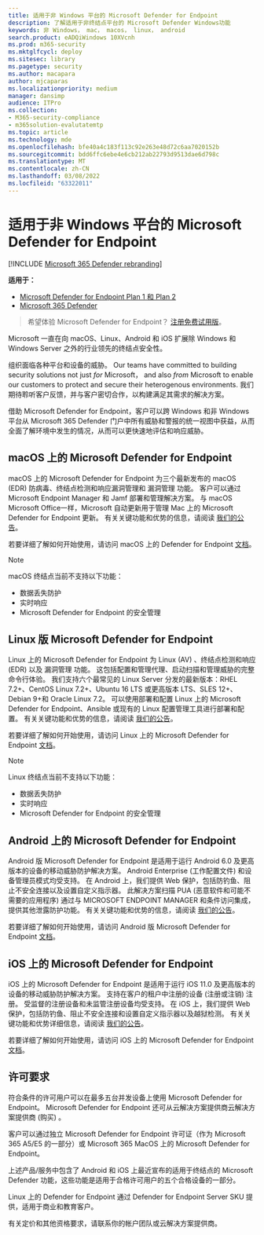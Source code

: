 ```yaml
---
title: 适用于非 Windows 平台的 Microsoft Defender for Endpoint
description: 了解适用于非终结点平台的 Microsoft Defender Windows功能
keywords: 非 Windows， mac， macos， linux， android
search.product: eADQiWindows 10XVcnh
ms.prod: m365-security
ms.mktglfcycl: deploy
ms.sitesec: library
ms.pagetype: security
ms.author: macapara
author: mjcaparas
ms.localizationpriority: medium
manager: dansimp
audience: ITPro
ms.collection:
- M365-security-compliance
- m365solution-evalutatemtp
ms.topic: article
ms.technology: mde
ms.openlocfilehash: bfe40a4c183f113c92e263e48d72c6aa7020152b
ms.sourcegitcommit: bdd6ffc6ebe4e6cb212ab22793d9513dae6d798c
ms.translationtype: MT
ms.contentlocale: zh-CN
ms.lasthandoff: 03/08/2022
ms.locfileid: "63322011"
---
```

# <a name="microsoft-defender-for-endpoint-for-non-windows-platforms"></a>适用于非 Windows 平台的 Microsoft Defender for Endpoint

[!INCLUDE [Microsoft 365 Defender rebranding](../../includes/microsoft-defender.md)]

**适用于：**
- [Microsoft Defender for Endpoint Plan 1 和 Plan 2](https://go.microsoft.com/fwlink/p/?linkid=2154037)
- [Microsoft 365 Defender](https://go.microsoft.com/fwlink/?linkid=2118804)

> 希望体验 Microsoft Defender for Endpoint？ [注册免费试用版](https://signup.microsoft.com/create-account/signup?products=7f379fee-c4f9-4278-b0a1-e4c8c2fcdf7e&ru=https://aka.ms/MDEp2OpenTrial?ocid=docs-wdatp-exposedapis-abovefoldlink)。

Microsoft 一直在向 macOS、Linux、Android 和 iOS 扩展除 Windows 和 Windows Server 之外的行业领先的终结点安全性。

组织面临各种平台和设备的威胁。 Our teams have committed to building security solutions not just *for* Microsoft， and also *from* Microsoft to enable our customers to protect and secure their heterogenous environments. 我们期待聆听客户反馈，并与客户密切合作，以构建满足其需求的解决方案。

借助 Microsoft Defender for Endpoint，客户可以跨 Windows 和非 Windows 平台从 Microsoft 365 Defender 门户中所有威胁和警报的统一视图中获益，从而全面了解环境中发生的情况，从而可以更快速地评估和响应威胁。

## <a name="microsoft-defender-for-endpoint-on-macos"></a>macOS 上的 Microsoft Defender for Endpoint

macOS 上的 Microsoft Defender for Endpoint 为三个最新发布的 macOS (EDR) 防病毒、终结点检测和响应漏洞管理和 漏洞管理 功能。 客户可以通过 Microsoft Endpoint Manager 和 Jamf 部署和管理解决方案。 与 macOS Microsoft Office一样，Microsoft 自动更新用于管理 Mac 上的 Microsoft Defender for Endpoint 更新。 有关关键功能和优势的信息，请阅读 [我们的公告](https://techcommunity.microsoft.com/t5/microsoft-defender-atp/bg-p/MicrosoftDefenderATPBlog/label-name/macOS)。

若要详细了解如何开始使用，请访问 macOS 上的 Defender for Endpoint [文档](microsoft-defender-endpoint-mac.md)。

> [!NOTE]
> macOS 终结点当前不支持以下功能：
>
> - 数据丢失防护
> - 实时响应
> - Microsoft Defender for Endpoint 的安全管理

## <a name="microsoft-defender-for-endpoint-on-linux"></a>Linux 版 Microsoft Defender for Endpoint

Linux 上的 Microsoft Defender for Endpoint 为 Linux (AV) 、终结点检测和响应 (EDR) 以及 漏洞管理 功能。 这包括配置和管理代理、启动扫描和管理威胁的完整命令行体验。 我们支持六个最常见的 Linux Server 分发的最新版本：RHEL 7.2+、CentOS Linux 7.2+、Ubuntu 16 LTS 或更高版本 LTS、SLES 12+、Debian 9+和 Oracle Linux 7.2。 可以使用部署和配置 Linux 上的 Microsoft Defender for Endpoint、Ansible 或现有的 Linux 配置管理工具进行部署和配置。 有关关键功能和优势的信息，请阅读 [我们的公告](https://techcommunity.microsoft.com/t5/microsoft-defender-atp/bg-p/MicrosoftDefenderATPBlog/label-name/Linux)。

若要详细了解如何开始使用，请访问 Linux 上的 Microsoft Defender for Endpoint [文档](microsoft-defender-endpoint-linux.md)。


> [!NOTE]
> Linux 终结点当前不支持以下功能：
>
> - 数据丢失防护
> - 实时响应
> - Microsoft Defender for Endpoint 的安全管理

## <a name="microsoft-defender-for-endpoint-on-android"></a>Android 上的 Microsoft Defender for Endpoint

Android 版 Microsoft Defender for Endpoint 是适用于运行 Android 6.0 及更高版本的设备的移动威胁防护解决方案。 Android Enterprise (工作配置文件) 和设备管理员模式均受支持。 在 Android 上，我们提供 Web 保护，包括防钓鱼、阻止不安全连接以及设置自定义指示器。 此解决方案扫描 PUA (恶意软件和可能不需要的应用程序) 通过与 MICROSOFT ENDPOINT MANAGER 和条件访问集成，提供其他泄露防护功能。 有关关键功能和优势的信息，请阅读 [我们的公告](https://techcommunity.microsoft.com/t5/microsoft-defender-atp/bg-p/MicrosoftDefenderATPBlog/label-name/Android)。

若要详细了解如何开始使用，请访问 Android 版 Microsoft Defender for Endpoint [文档](microsoft-defender-endpoint-android.md)。

## <a name="microsoft-defender-for-endpoint-on-ios"></a>iOS 上的 Microsoft Defender for Endpoint

iOS 上的 Microsoft Defender for Endpoint 是适用于运行 iOS 11.0 及更高版本的设备的移动威胁防护解决方案。 支持在客户的租户中注册的设备 (注册或注销) 注册。 受监督的注册设备和未监管注册设备均受支持。 在 iOS 上，我们提供 Web 保护，包括防钓鱼、阻止不安全连接和设置自定义指示器以及越狱检测。 有关关键功能和优势详细信息，请阅读 [我们的公告](https://techcommunity.microsoft.com/t5/microsoft-defender-for-endpoint/bg-p/MicrosoftDefenderATPBlog/label-name/iOS)。

若要详细了解如何开始使用，请访问 iOS 上的 Microsoft Defender for Endpoint [文档](microsoft-defender-endpoint-ios.md)。

## <a name="licensing-requirements"></a>许可要求

符合条件的许可用户可以在最多五台并发设备上使用 Microsoft Defender for Endpoint。 Microsoft Defender for Endpoint 还可从云解决方案提供商云解决方案提供商 (购买) 。

客户可以通过独立 Microsoft Defender for Endpoint 许可证（作为 Microsoft 365 A5/E5 的一部分）或 Microsoft 365 MacOS 上的 Microsoft Defender for Endpoint。

上述产品/服务中包含了 Android 和 iOS 上最近宣布的适用于终结点的 Microsoft Defender 功能，这些功能是适用于合格许可用户的五个合格设备的一部分。

Linux 上的 Defender for Endpoint 通过 Defender for Endpoint Server SKU 提供，适用于商业和教育客户。

有关定价和其他资格要求，请联系你的帐户团队或云解决方案提供商。
